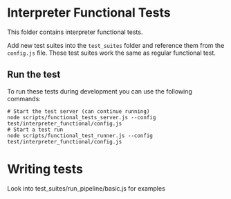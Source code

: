 # Interpreter Functional Tests

This folder contains interpreter functional tests.

Add new test suites into the `test_suites` folder and reference them from the
`config.js` file. These test suites work the same as regular functional test.

## Run the test

To run these tests during development you can use the following commands:

```
# Start the test server (can continue running)
node scripts/functional_tests_server.js --config test/interpreter_functional/config.js
# Start a test run
node scripts/functional_test_runner.js --config test/interpreter_functional/config.js
```

# Writing tests

Look into test_suites/run_pipeline/basic.js for examples